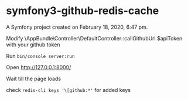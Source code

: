 symfony3-github-redis-cache
===========================

A Symfony project created on February 18, 2020, 6:47 pm.

Modify \AppBundle\Controller\DefaultController::callGithubUrl $apiToken with your github token

Run  `bin/console server:run`

Open http://127.0.0.1:8000/

Wait till the page loads

check `redis-cli keys '\[github:*'` for added keys

